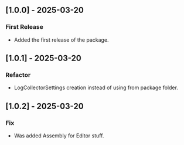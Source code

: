 ## [1.0.0] - 2025-03-20
### First Release
- Added the first release of the package.
## [1.0.1] - 2025-03-20
### Refactor
- LogCollectorSettings creation instead of using from package folder.
## [1.0.2] - 2025-03-20
### Fix
- Was added Assembly for Editor stuff.